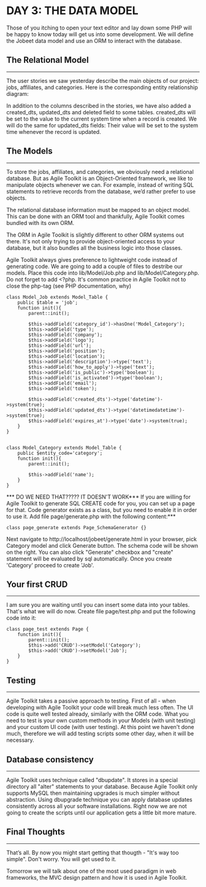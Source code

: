 # DAY 3: THE DATA MODEL

Those of you itching to open your text editor and lay down some PHP will be happy to know today will get us into some development. We will define the Jobeet data model and use an ORM to interact with the database.

## The Relational Model
----
The user stories we saw yesterday describe the main objects of our project: jobs, affiliates, and categories. Here is the corresponding entity relationship diagram:

In addition to the columns described in the stories, we have also added a created_dts, updated_dts and deleted field to some tables. created_dts will be set to the value to the current system time when a record is created. We will do the same for updated_dts fields: Their value will be set to the system time whenever the record is updated.

## The Models
----
To store the jobs, affiliates, and categories, we obviously need a relational database. But as Agile Toolkit is an Object-Oriented framework, we like to manipulate objects whenever we can. For example, instead of writing SQL statements to retrieve records from the database, we’d rather prefer to use objects.

The relational database information must be mapped to an object model. This can be done with an ORM tool and thankfully, Agile Toolkit comes bundled with its own ORM.

The ORM in Agile Toolkit is slightly different to other ORM systems out there. It's not only trying to provide object-oriented access to your database, but it also bundles all the business logic into those classes.

Agile Toolkit always gives preference to lightweight code instead of generating code. We are going to add a couple of files to destribe our models. Place this code into lib/Model/Job.php and lib/Model/Category.php. Do not forget to add <?php. It's common practice in Agile Toolkit not to close the php-tag (see PHP documentation, why)

    class Model_Job extends Model_Table {
        public $table = 'job';
        function init(){
            parent::init();

            $this->addField('category_id')->hasOne('Model_Category');
            $this->addField('type');
            $this->addField('company');
            $this->addField('logo');
            $this->addField('url');
            $this->addField('position');
            $this->addField('location');
            $this->addField('description')->type('text');
            $this->addField('how_to_apply')->type('text');
            $this->addField('is_public')->type('boolean');
            $this->addField('is_activated')->type('boolean');
            $this->addField('email');
            $this->addField('token');

            $this->addField('created_dts')->type('datetime')->system(true);
            $this->addField('updated_dts')->type('datetimedatetime')->system(true);
            $this->addField('expires_at')->type('date')->system(true);
        }   
    }


    class Model_Category extends Model_Table {
        public $entity_code='category';
        function init(){
            parent::init(); 

            $this->addField('name');
        }
    }       
*** DO WE NEED THAT????? IT DOESN'T WORK*** If you are willing for Agile Toolkit to generate SQL CREATE code for you, you can set up a page for that. Code generator exists as a class, but you need to enable it in order to use it. Add file page/generate.php with the following content:***

    class page_generate extends Page_SchemaGenerator {}
    
Next navigate to http://localhost/jobeet/generate.html in your browser, pick Category model and click Generate button. The schema code will be shown on the right. You can also click "Generate" checkbox and "create" statement will be evaluated by sql automatically. Once you create 'Category' proceed to create 'Job'.

## Your first CRUD
----
I am sure you are waiting until you can insert some data into your tables. That's what we will do now. Create file page/test.php and put the following code into it:

    class page_test extends Page {
        function init(){
            parent::init();
            $this->add('CRUD')->setModel('Category');
            $this->add('CRUD')->setModel('Job');
        }
    }

## Testing
----
Agile Toolkit takes a passive approach to testing. First of all - when developing with Agile Toolkit your code will break much less often. The UI code is quite well tested already, similarly with the ORM code. What you need to test is your own custom methods in your Models (with unit testing) and your custom UI code (with user testing). At this point we haven't done much, therefore we will add testing scripts some other day, when it will be necessary.

## Database consistency
----
Agile Toolkit uses technique called "dbupdate". It stores in a special directory all "alter" statements to your database. Because Agile Toolkit only supports MySQL then maintaining upgrades is much simpler without abstraction. Using dbupgrade technique you can apply database updates consistently across all your software installations. Right now we are not going to create the scripts until our application gets a little bit more mature.

## Final Thoughts
----
That’s all. By now you might start getting that thougth - "It's way too simple". Don't worry. You will get used to it.

Tomorrow we will talk about one of the most used paradigm in web frameworks, the MVC design pattern and how it is used in Agile Toolkit.